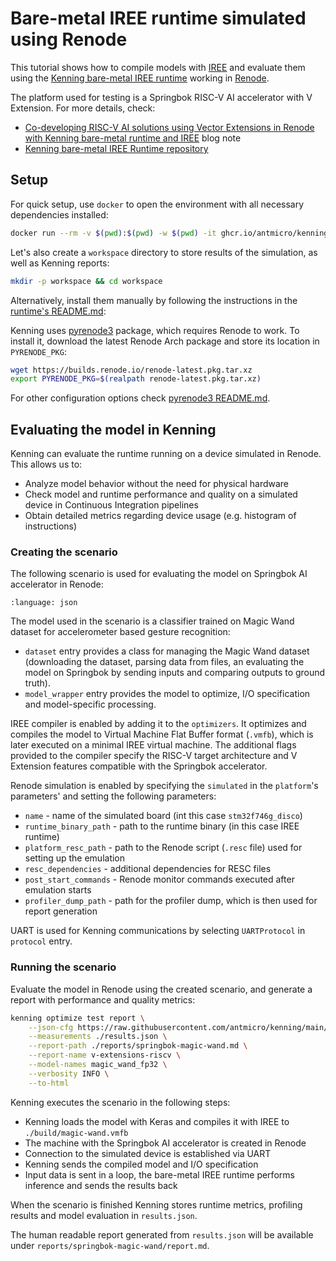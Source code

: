 # Bare-metal IREE runtime simulated using Renode

This tutorial shows how to compile models with [IREE](https://github.com/openxla/iree) and evaluate them using the [Kenning bare-metal IREE runtime](https://github.com/antmicro/kenning-bare-metal-iree-runtime) working in [Renode](https://renode.io).

The platform used for testing is a Springbok RISC-V AI accelerator with V Extension.
For more details, check:

* [Co-developing RISC-V AI solutions using Vector Extensions in Renode with Kenning bare-metal runtime and IREE](https://antmicro.com/blog/2023/05/kenning-bare-metal-iree-runtime-renode/) blog note
* [Kenning bare-metal IREE Runtime repository](https://github.com/antmicro/kenning-bare-metal-iree-runtime)

## Setup

For quick setup, use `docker` to open the environment with all necessary dependencies installed:

```bash
docker run --rm -v $(pwd):$(pwd) -w $(pwd) -it ghcr.io/antmicro/kenning-bare-metal-iree-runtime:latest
```

Let's also create a `workspace` directory to store results of the simulation, as well as Kenning reports:

```bash
mkdir -p workspace && cd workspace
```
Alternatively, install them manually by following the instructions in the [runtime's README.md](https://github.com/antmicro/kenning-bare-metal-iree-runtime/blob/main/README.md):

Kenning uses [pyrenode3](https://github.com/antmicro/pyrenode3/) package, which requires Renode to work.
To install it, download the latest Renode Arch package and store its location in `PYRENODE_PKG`:
```bash
wget https://builds.renode.io/renode-latest.pkg.tar.xz
export PYRENODE_PKG=$(realpath renode-latest.pkg.tar.xz)
```
For other configuration options check [pyrenode3 README.md](https://github.com/antmicro/pyrenode3/blob/main/README.md).

## Evaluating the model in Kenning

Kenning can evaluate the runtime running on a device simulated in Renode. This allows us to:

* Analyze model behavior without the need for physical hardware
* Check model and runtime performance and quality on a simulated device in Continuous Integration pipelines
* Obtain detailed metrics regarding device usage (e.g. histogram of instructions)

### Creating the scenario

The following scenario is used for evaluating the model on Springbok AI accelerator in Renode:

```{literalinclude} ../scripts/jsonconfigs/renode-magic-wand-iree-bare-metal-inference.json
:language: json
```

The model used in the scenario is a classifier trained on Magic Wand dataset for accelerometer based gesture recognition:

* `dataset` entry provides a class for managing the Magic Wand dataset (downloading the dataset, parsing data from files, an evaluating the model on Springbok by sending inputs and comparing outputs to ground truth).
* `model_wrapper` entry provides the model to optimize, I/O specification and model-specific processing.

IREE compiler is enabled by adding it to the `optimizers`.
It optimizes and compiles the model to Virtual Machine Flat Buffer format (`.vmfb`), which is later executed on a minimal IREE virtual machine.
The additional flags provided to the compiler specify the RISC-V target architecture and V Extension features compatible with the Springbok accelerator.

Renode simulation is enabled by specifying the `simulated` in the `platform`'s parameters' and setting the following parameters:

* `name` - name of the simulated board (int this case `stm32f746g_disco`)
* `runtime_binary_path` - path to the runtime binary (in this case IREE runtime)
* `platform_resc_path` - path to the Renode script (`.resc` file) used for setting up the emulation
* `resc_dependencies` - additional dependencies for RESC files
* `post_start_commands` - Renode monitor commands executed after emulation starts
* `profiler_dump_path` - path for the profiler dump, which is then used for report generation

UART is used for Kenning communications by selecting `UARTProtocol` in `protocol` entry.

### Running the scenario

Evaluate the model in Renode using the created scenario, and generate a report with performance and quality metrics:

```bash
kenning optimize test report \
    --json-cfg https://raw.githubusercontent.com/antmicro/kenning/main/scripts/jsonconfigs/renode-magic-wand-iree-bare-metal-inference.json \
    --measurements ./results.json \
    --report-path ./reports/springbok-magic-wand.md \
    --report-name v-extensions-riscv \
    --model-names magic_wand_fp32 \
    --verbosity INFO \
    --to-html
```

Kenning executes the scenario in the following steps:

* Kenning loads the model with Keras and compiles it with IREE to `./build/magic-wand.vmfb`
* The machine with the Springbok AI accelerator is created in Renode
* Connection to the simulated device is established via UART
* Kenning sends the compiled model and I/O specification
* Input data is sent in a loop, the bare-metal IREE runtime performs inference and sends the results back

When the scenario is finished Kenning stores runtime metrics, profiling results and model evaluation in `results.json`.

The human readable report generated from `results.json` will be available under `reports/springbok-magic-wand/report.md`.
